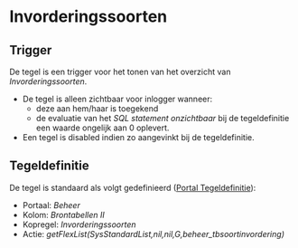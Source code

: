 # Invorderingssoorten

## Trigger

De tegel is een trigger voor het tonen van het overzicht van *Invorderingssoorten*.

- De tegel is alleen zichtbaar voor inlogger wanneer:
  - deze aan hem/haar is toegekend
  - de evaluatie van het *SQL statement onzichtbaar* bij de tegeldefinitie een waarde ongelijk aan 0 oplevert.
- Een tegel is disabled indien zo aangevinkt bij de tegeldefinitie.

## Tegeldefinitie

De tegel is standaard als volgt gedefinieerd ([Portal Tegeldefinitie](/docs/instellen_inrichten/portaldefinitie/portal_tegel.md)):

- Portaal: *Beheer*
- Kolom: *Brontabellen II*
- Kopregel: *Invorderingssoorten*
- Actie: *getFlexList(SysStandardList,nil,nil,G,beheer_tbsoortinvordering)*

